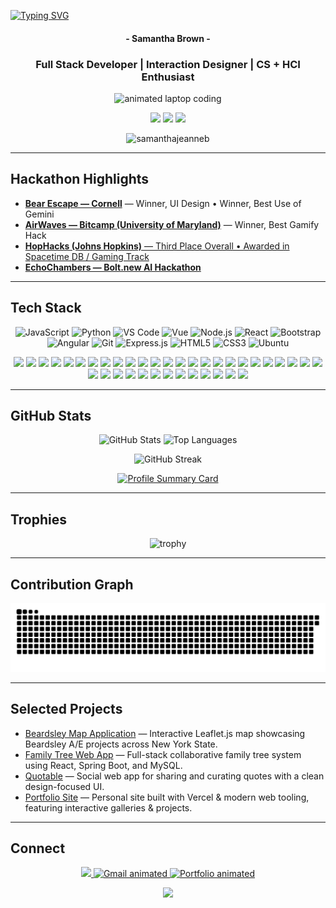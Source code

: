 [![Typing SVG](https://readme-typing-svg.herokuapp.com?color=6A5ACD&size=35&center=true&vCenter=true&width=1000&lines=Welcome+to+my+GitHub!;I'm+Samantha+Brown;Full+Stack+Developer+%7C+Interaction+Designer;Hackathon+Builder)](https://git.io/typing-svg)

<h4 align="center">- Samantha Brown -</h4>
<h3 align="center">Full Stack Developer | Interaction Designer | CS + HCI Enthusiast</h3>

<div align="center">
  <img src="https://user-images.githubusercontent.com/74038190/212257468-1e9a91f1-b626-4baa-b15d-5c385dfa7ed2.gif" width="80px" alt="animated laptop coding" />
</div>

<p align="center">
  <a href="https://www.linkedin.com/in/samanthajeanneb" target="_blank"><img src="https://img.shields.io/badge/LinkedIn-0B66C3?style=for-the-badge&logo=linkedin&logoColor=white" /></a>
  <a href="mailto:samanthajeanneb@gmail.com"><img src="https://img.shields.io/badge/Email-D14836?style=for-the-badge&logo=gmail&logoColor=white" /></a>
  <a href="https://samanthajeanneb.com" target="_blank"><img src="https://img.shields.io/badge/Portfolio-000000?style=for-the-badge&logo=vercel&logoColor=white" /></a>
</p>

<p align="center">
  <img src="https://komarev.com/ghpvc/?username=samanthajeanneb&label=Profile%20views&color=0e75b6&style=flat" alt="samanthajeanneb" />
</p>

---

## Hackathon Highlights
<ul>
  <li><strong><a href="https://devpost.com/software/bear-escape">Bear Escape — Cornell</a></strong> — Winner, UI Design • Winner, Best Use of Gemini</li>
  <li><strong><a href="https://devpost.com/software/airwaves-342g1j">AirWaves — Bitcamp (University of Maryland)</a></strong> — Winner, Best Gamify Hack</li>
  <li><strong><a href="https://devpost.com/software/beatboxing">HopHacks (Johns Hopkins)</strong> — Third Place Overall • Awarded in Spacetime DB / Gaming Track</li>
  <li><strong><a href="https://devpost.com/software/echochambers">EchoChambers — Bolt.new AI Hackathon</a></strong></li>
</ul>

---

## Tech Stack
<div align="center">
  <!-- Core Web Languages -->
  <img src="https://user-images.githubusercontent.com/74038190/212257454-16e3712e-945a-4ca2-b238-408ad0bf87e6.gif" width="50" alt="JavaScript" />
  <img src="https://user-images.githubusercontent.com/74038190/212257468-1e9a91f1-b626-4baa-b15d-5c385dfa7ed2.gif" width="50" alt="Python" />

  <!-- Editors / IDE -->
  <img src="https://user-images.githubusercontent.com/74038190/212257463-4d082cb4-7483-4eaf-bc25-6dde2628aabd.gif" width="50" alt="VS Code" />

  <!-- Frameworks -->
  <img src="https://user-images.githubusercontent.com/74038190/212257472-08e52665-c503-4bd9-aa20-f5a4dae769b5.gif" width="50" alt="Vue" />
  <img src="https://user-images.githubusercontent.com/74038190/212257465-7ce8d493-cac5-494e-982a-5a9deb852c4b.gif" width="50" alt="Node.js" />
  <img src="https://user-images.githubusercontent.com/74038190/212257460-738ff738-247f-4445-a718-cdd0ca76e2db.gif" width="50" alt="React" />
  <img src="https://user-images.githubusercontent.com/74038190/212257467-871d32b7-e401-42e8-a166-fcfd7baa4c6b.gif" width="50" alt="Bootstrap" />
  <img src="https://user-images.githubusercontent.com/74038190/212281756-450d3ffa-9335-4b98-a965-db8a18fee927.gif" width="50" alt="Angular" />

  <!-- Tools -->
  <img src="https://user-images.githubusercontent.com/74038190/212280805-9bcb336b-8c55-46a8-abf8-ff286ab55472.gif" width="50" alt="Git" />
  <img src="https://user-images.githubusercontent.com/74038190/212280823-79088828-a258-4a4d-8d6c-96315d5a07af.gif" width="50" alt="Express.js" />

  <!-- Core Web Standards -->
  <img src="https://user-images.githubusercontent.com/74038190/212281763-e6ecd7ef-c4aa-45b6-a97c-f33f6bb592bd.gif" width="50" alt="HTML5" />
  <img src="https://user-images.githubusercontent.com/74038190/212281775-b468df30-4edc-4bf8-a4ee-f52e1aaddc86.gif" width="50" alt="CSS3" />

  <!-- Hosting / Backend -->
  <img src="https://github.com/Anmol-Baranwal/Cool-GIFs-For-GitHub/assets/74038190/de038172-e903-4951-926c-755878deb0b4" width="50" alt="Ubuntu" />
</div>


<p align="center">
  <img src="https://img.shields.io/badge/Fullstack%20Development-000000?style=flat&logo=vercel&logoColor=white" />
  <img src="https://img.shields.io/badge/Wireframing-F24E1E?style=flat&logo=figma&logoColor=white" />
  <img src="https://img.shields.io/badge/UX%20Design-FF4088?style=flat&logo=adobecreativecloud&logoColor=white" />

  <img src="https://img.shields.io/badge/Git-F05032?style=flat&logo=git&logoColor=white" />
  <img src="https://img.shields.io/badge/GitLab%20CI%2FCD-FC6D26?style=flat&logo=gitlab&logoColor=white" />
  <img src="https://img.shields.io/badge/Nginx-009639?style=flat&logo=nginx&logoColor=white" />

  <img src="https://img.shields.io/badge/Java-ED8B00?style=flat&logo=java&logoColor=white" />
  <img src="https://img.shields.io/badge/SpringBoot-6DB33F?style=flat&logo=spring-boot&logoColor=white" />
  <img src="https://img.shields.io/badge/REST%20API-02569B?style=flat&logo=swagger&logoColor=white" />

  <img src="https://img.shields.io/badge/JavaScript-F7DF1E?style=flat&logo=javascript&logoColor=000" />
  <img src="https://img.shields.io/badge/TypeScript-3178C6?style=flat&logo=typescript&logoColor=white" />
  <img src="https://img.shields.io/badge/Node.js-6DA55F?style=flat&logo=node.js&logoColor=white" />
  <img src="https://img.shields.io/badge/Express.js-000000?style=flat&logo=express&logoColor=white" />

  <!-- React/Docker/MySQL badges intentionally omitted (replaced by GIFs above) -->
  <img src="https://img.shields.io/badge/Angular-DD0031?style=flat&logo=angular&logoColor=white" />
  <img src="https://img.shields.io/badge/Vite-646CFF?style=flat&logo=vite&logoColor=white" />
  <img src="https://img.shields.io/badge/TailwindCSS-38B2AC?style=flat&logo=tailwind-css&logoColor=white" />
  <img src="https://img.shields.io/badge/Bootstrap-7952B3?style=flat&logo=bootstrap&logoColor=white" />

  <img src="https://img.shields.io/badge/PostgreSQL-336791?style=flat&logo=postgresql&logoColor=white" />
  <img src="https://img.shields.io/badge/MongoDB-47A248?style=flat&logo=mongodb&logoColor=white" />
  <img src="https://img.shields.io/badge/SQL-CC2927?style=flat&logo=microsoftsqlserver&logoColor=white" />
  <img src="https://img.shields.io/badge/OpenAPI%2FSwagger-85EA2D?style=flat&logo=swagger&logoColor=000" />

  <img src="https://img.shields.io/badge/OpenCV-5C3EE8?style=flat&logo=opencv&logoColor=white" />
  <img src="https://img.shields.io/badge/Python-3776AB?style=flat&logo=python&logoColor=white" />
  <img src="https://img.shields.io/badge/C-00599C?style=flat&logo=c&logoColor=white" />
  <img src="https://img.shields.io/badge/C++-00599C?style=flat&logo=c%2B%2B&logoColor=white" />
  <img src="https://img.shields.io/badge/Functional%20Programming-5C2D91?style=flat&logo=haskell&logoColor=white" />

  <img src="https://img.shields.io/badge/Leaflet-199900?style=flat&logo=leaflet&logoColor=white" />
  <img src="https://img.shields.io/badge/Figma-F24E1E?style=flat&logo=figma&logoColor=white" />
  <img src="https://img.shields.io/badge/Adobe%20XD-FF61F6?style=flat&logo=adobe-xd&logoColor=white" />

  <img src="https://img.shields.io/badge/HTML5-E34F26?style=flat&logo=html5&logoColor=white" />
  <img src="https://img.shields.io/badge/CSS3-1572B6?style=flat&logo=css3&logoColor=white" />

  <img src="https://img.shields.io/badge/Jest-C21325?style=flat&logo=jest&logoColor=white" />
  <img src="https://img.shields.io/badge/Cypress-17202C?style=flat&logo=cypress&logoColor=white" />
  <img src="https://img.shields.io/badge/Playwright-2EAD33?style=flat&logo=playwright&logoColor=white" />

  <img src="https://img.shields.io/badge/Linux-FCC624?style=flat&logo=linux&logoColor=000" />
  <img src="https://img.shields.io/badge/Fedora-294172?style=flat&logo=fedora&logoColor=white" />
  <img src="https://img.shields.io/badge/VS%20Code-007ACC?style=flat&logo=visual-studio-code&logoColor=white" />
  <img src="https://img.shields.io/badge/IntelliJ%20IDEA-000000?style=flat&logo=intellij-idea&logoColor=white" />
</p>

---

## GitHub Stats
<p align="center">
  <img width="48%" src="https://github-readme-stats.vercel.app/api?username=samanthajeanneb&show_icons=true&theme=radical&hide_rank=true" alt="GitHub Stats" />
  <img width="46%" src="https://github-readme-stats.vercel.app/api/top-langs/?username=samanthajeanneb&layout=compact&theme=radical" alt="Top Languages" />
</p>

<p align="center">
  <img width="48%" src="https://streak-stats.demolab.com?user=samanthajeanneb&theme=radical" alt="GitHub Streak" />
</p>

<p align="center">
  <a href="https://github.com/vn7n24fzkq/github-profile-summary-cards">
    <img width="800" height="220" src="https://github-profile-summary-cards.vercel.app/api/cards/profile-details?username=samanthajeanneb&theme=monokai" alt="Profile Summary Card" />
  </a>
</p>

---

## Trophies
<p align="center">
  <img src="https://github-profile-trophy.vercel.app/?username=samanthajeanneb&theme=gruvbox&no-frame=true&margin-w=10&row=1" alt="trophy" />
</p>

---

## Contribution Graph
<p align="center">
  <img alt="snake eating my contributions" src="https://raw.githubusercontent.com/ArshSSandhu/ArshSSandhu/output/github-contribution-grid-snake.svg" />
</p>

---

## Selected Projects
<ul>
  <li><a href="https://github.com/SamanthaJeanneb/Beardsley-Map-Application">Beardsley Map Application</a> — Interactive Leaflet.js map showcasing Beardsley A/E projects across New York State.</li>
  <li><a href="https://github.com/SamanthaJeanneb/FamilyTree">Family Tree Web App</a> — Full-stack collaborative family tree system using React, Spring Boot, and MySQL.</li>
  <li><a href="https://github.com/SamanthaJeanneb/Quotable">Quotable</a> — Social web app for sharing and curating quotes with a clean design-focused UI.</li>
  <li><a href="https://samanthajeanneb.com">Portfolio Site</a> — Personal site built with Vercel & modern web tooling, featuring interactive galleries & projects.</li>
</ul>

---

## Connect
<p align="center">
  <a href="https://www.linkedin.com/in/samanthajeanneb" target="_blank">
<img src="https://user-images.githubusercontent.com/74038190/235294012-0a55e343-37ad-4b0f-924f-c8431d9d2483.gif" width="60">
  </a>
  <a href="mailto:samanthajeanneb@gmail.com">
    <img src="https://user-images.githubusercontent.com/74038190/235294015-47144047-25ab-417c-af1b-6746820a20ff.gif" width="60" alt="Gmail animated"/>
  </a>
  <a href="https://samanthajeanneb.com" target="_blank">
    <img src="https://user-images.githubusercontent.com/74038190/235294013-a33e5c43-a01c-43f6-b44d-a406d8b4ab75.gif" width="60" alt="Portfolio animated"/>
  </a>
</p>
<p align="center">
<img src="https://user-images.githubusercontent.com/74038190/212284158-e840e285-664b-44d7-b79b-e264b5e54825.gif" width="600">
</p>

